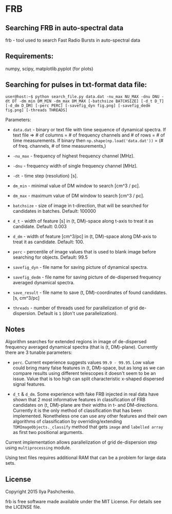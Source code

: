 FRB
=====

## Searching FRB in auto-spectral data

frb - tool used to search Fast Radio Bursts in auto-spectral data

## Requirements:

numpy, scipy, matplotlib.pyplot (for plots)

## Searching for pulses in txt-format data file:

``user@host:~$ python search_file.py data.dat -nu_max NU_MAX -dnu DNU -dt DT
-dm_min DM_MIN -dm_max DM_MAX [-batchsize BATCHSIZE] [-d_t D_T] [-d_dm D_DM] [-perc PERC] [-savefig_dyn
fig.png] [-savefig_dedm fig.png] [-threads THREADS]``

Parameters:

- ``data.dat`` - binary or text file with time sequence of dynamical spectra.
    If text file => # of columns = # of frequency channels and # of rows = # of
    time measurements. If binary then ``np.shape(np.load('data.dat'))`` = (# of
    freq. channels, # of time measurements,)

- ``-nu_max`` - frequency of highest frequency channel [MHz].

- ``-dnu`` - frequency width of single frequency channel [MHz].

- ``-dt`` - time step (resolution) [s].

- ``dm_min`` - minimal value of DM window to search [cm^3 / pc].

- ``dm_max`` - maximum value of DM window to search [cm^3 / pc].

- ``batchsize`` - size of image in t-direction, that will be searched for
    candidates in batches. Default: 100000

- ``d_t`` - width of feature [s] in (t, DM)-space along t-axis to treat it as
    candidate. Default: 0.003

- ``d_dm`` - width of feature [cm^3/pc] in (t, DM)-space along DM-axis to treat
    it as candidate. Default: 100.

- ``perc`` - percentile of image values that is used to blank image before
    searching for objects. Default: 99.5

- ``savefig_dyn`` - file name for saving picture of dynamical spectra.

- ``savefig_dedm`` - file name for saving picture of de-dispersed frequency
    averaged dynamical spectra.

- ``save_result`` - file name to save (t, DM)-coordinates of found candidates.
    [s, cm^3/pc]
    
- ``threads`` - number of threads used for parallelization of grid
    de-dispersion. Default is ``1`` (don't use parallelization).

## Notes

Algorithm searches for extended regions in image of de-dispersed frequency
averaged dynamical spectra (that is (t, DM)-plane). Currently there are 3
tunable parameters:

- ``perc``. Current experience suggests values ``99.9 - 99.95``. Low value could
    bring many false features in (t, DM)-space, but as long as we can compare
    results using different telescopes it doesn't seem to be an issue. Value
    that is too high can split characteristic x-shaped dispersed signal
    features.

- ``d_t`` & ``d_dm``. Some experience with fake FRB injected in real data have
    shown that 2 most informative features in classification of FRB candidates
    on (t, DM)-plane are their widths in t- and DM-directions. Currently it is
    the only method of classification that has been implemented. Nonetheless one
    can use any other features and their own algorithms of classification by
    overriding/extending ``TDMImageObjects._classify`` method that gets
    ``image`` and ``labelled array`` as first two positional arguments.

Current implementation allows parallelization of grid de-dispersion step using
``multiprocessing`` module.

Using text files requires additional RAM that can be a problem for large data
sets.


License
-------

Copyright 2015 Ilya Pashchenko.

frb is free software made available under the MIT License. For details see the
LICENSE file.
